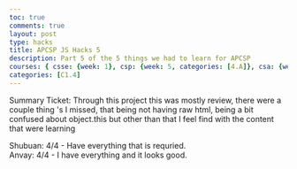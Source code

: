 ```yaml
---
toc: true
comments: true
layout: post
type: hacks
title: APCSP JS Hacks 5
description: Part 5 of the 5 things we had to learn for APCSP 
courses: { csse: {week: 1}, csp: {week: 5, categories: [4.A]}, csa: {week: 0} }
categories: [C1.4]
---
```

 
<p>
Summary Ticket:
    Through this project this was mostly review, there were a couple thing 's I missed, that being not having raw html, being a bit confused about object.this but other than that I feel find with the content that were learning
</p>
<p>
    Shubuan: 4/4 - Have everything that is requried. <br>
    Anvay: 4/4 - I have everything and it looks good.

</p> 